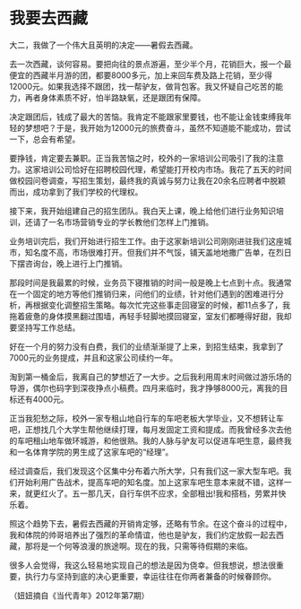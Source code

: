 # 我要去西藏

大二，我做了一个伟大且英明的决定——暑假去西藏。

去一次西藏，谈何容易。要把向往的景点游遍，至少半个月，花销巨大，报一个最便宜的西藏半月游的团，都要8000多元，加上来回车费及路上花销，至少得12000元。如果我选择不跟团，找一帮驴友，做背包客。我又怀疑自己吃苦的能力，再者身体素质不好，怕半路缺氧，还是跟团有保障。

决定跟团后，钱成了最大的苦恼。我肯定不能跟家里要钱，也不能让金钱束缚我年轻的梦想吧？于是，我开始为12000元的旅费奋斗，虽然不知道能不能成功，尝试一下，总会有希望。

要挣钱，肯定要去兼职。正当我苦恼之时，校外的一家培训公司吸引了我的注意力。这家培训公司恰好在招聘校园代理，希望能打开校内市场。我花了五天的时间做校园问卷调查，写招生策划，最终我的真诚与努力让我在20余名应聘者中脱颖而出，成功拿到了我们学校的代理权。

接下来，我开始组建自己的招生团队。我白天上课，晚上给他们进行业务知识培训，还请了一名市场营销专业的学长教他们怎样上门推销。

业务培训完后，我们开始进行招生工作。由于这家新培训公司刚刚进驻我们这座城市，知名度不高，市场很难打开。但我们并不气馁，铺天盖地地撒广告单，在烈日下摆咨询台，晚上进行上门推销。

那段时间是我最累的时候，业务员下寝推销的时间一般是晚上七点到十点。我通常在一个固定的地方等他们推销归来，问他们的业绩，针对他们遇到的困难进行分析，再根据变化调整招生策略。每次忙完这些事走回寝室的时候，都11点多了，我拖着疲惫的身体摸黑翻过围墙，再轻手轻脚地摸回寝室，室友们都睡得好甜，我却要坚持写工作总结。

好在一个月的努力没有白费，我们的业绩渐渐提了上来，到招生结束，我拿到了7000元的业务提成，并且和这家公司续约一年。

淘到第一桶金后，我离自己的梦想近了一大步。之后我利用周末时间做过游乐场的导游，偶尔也码字到深夜挣点小稿费。四月来临时，我才挣够8000元，离我的目标还有4000元。

正当我犯愁之际，校外一家专租山地自行车的车吧老板大学毕业，又不想转让车吧，正想找几个大学生帮他继续打理，每月发固定工资和提成。而我曾经多次去他的车吧租山地车做环城游，和他很熟。我的人脉与驴友可以促进车吧生意，最终我和一名体育学院的男生成了这家车吧的“经理”。

经过调查后，我们发现这个区集中分布着六所大学，只有我们这一家大型车吧。我们开始利用广告战术，提高车吧的知名度。加上这家车吧生意本来就不错，这样一来，就更红火了。五一那几天，自行车供不应求，全部租出!我和搭档，劳累并快乐着。

照这个趋势下去，暑假去西藏的开销肯定够，还略有节余。在这个奋斗的过程中，我和体院的帅哥培养出了强烈的革命情谊，他也是驴友，我们约定放假一起去西藏，那将是一个何等浪漫的旅途啊。现在的我，只需等待假期的来临。

很多人会觉得，我这么轻易地实现自己的想法是因为侥幸。但我想说，想法很重要，执行力与坚持到底的决心更重要，幸运往往在你两者兼备的时候眷顾你。

（妞妞摘自《当代青年》2012年第7期）